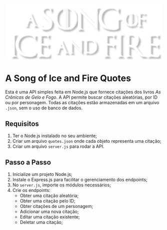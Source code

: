 <p align="center">
  <img src="./public/images/asoiaf-logo.png" alt="A Song of Ice and Fire brand logo" width="700px" />
</p>

# A Song of Ice and Fire Quotes

Esta é uma API simples feita em Node.js que fornece citações dos livros _As Crônicas de Gelo e Fogo_. A API permite buscar citações aleatórias, por ID ou por personagem. Todas as citações estão armazenadas em um arquivo `.json`, sem o uso de banco de dados.

## Requisitos

1. Ter o Node.js instalado no seu ambiente;
2. Criar um arquivo `quotes.json` onde cada objeto representa uma citação;
3. Criar um arquivo `server.js` para rodar a API.

## Passo a Passo

1. Inicialize um projeto Node.js;
2. Instale o Express.js para facilitar o gerenciamento dos endpoints;
3. No `server.js`, importe os módulos necessários;
4. Crie os endpoints:
   - Obter uma citação aleatória;
   - Obter uma citação pelo ID;
   - Obter citações de um personagem;
   - Adicionar uma nova citação;
   - Editar uma citação existente;
   - Deletar uma citação;

